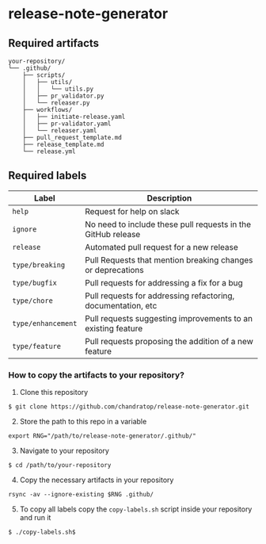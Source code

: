 # release-note-generator

## Required artifacts
```
your-repository/
└── .github/
    ├── scripts/
    │   ├── utils/
    │   │   └── utils.py
    │   ├── pr_validator.py
    │   └── releaser.py
    ├── workflows/
    │   ├── initiate-release.yaml
    │   ├── pr-validator.yaml
    │   └── releaser.yaml
    ├── pull_request_template.md
    ├── release_template.md
    └── release.yml
```

## Required labels
| Label | Description |
| -------------- | -------------- |
| `help` | Request for help on slack |
| `ignore` | No need to include these pull requests in the GitHub release |
| `release` | Automated pull request for a new release |
| `type/breaking` | Pull Requests that mention breaking changes or deprecations |
| `type/bugfix` | Pull requests for addressing a fix for a bug |
| `type/chore` | Pull requests for addressing refactoring, documentation, etc |
| `type/enhancement` | Pull requests suggesting improvements to an existing feature |
| `type/feature` | Pull requests proposing the addition of a new feature |

### How to copy the artifacts to your repository?
1. Clone this repository
```shell
$ git clone https://github.com/chandratop/release-note-generator.git
```
2. Store the path to this repo in a variable
```shell
export RNG="/path/to/release-note-generator/.github/"
```
3. Navigate to your repository
```shell
$ cd /path/to/your-repository
```
4. Copy the necessary artifacts in your repository
```shell
rsync -av --ignore-existing $RNG .github/
```
5. To copy all labels copy the `copy-labels.sh` script inside your repository and run it
```shell
$ ./copy-labels.sh$
```
